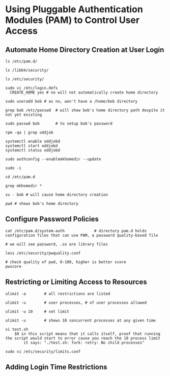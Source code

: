 # Using Pluggable Authentication Modules (PAM) to Control User Access

## Automate Home Directory Creation at User Login

    ls /etc/pam.d/

    ls /lib64/security/

    ls /etc/security/

    sudo vi /etc/login.defs
      CREATE_HOME yes # no will not automatically create home directory

    sudo useradd bob # as no, won't have a /home/bob directory

    grep bob /etc/passwd  # will show bob's home directory path despite it not yet existing

    sudo passwd bob       # to setup bob's password

    rpm -qa | grep oddjob

    systemctl enable oddjobd
    systemctl start oddjobd
    systemctl status oddjobd

    sudo authconfig --enablemkhomedir --update

    sudo -i

    cd /etc/pam.d

    grep mkhomedir *

    su - bob # will cause home directory creation

    pwd # shows bob's home directory

## Configure Password Policies

    cat /etc/pam.d/system-auth             # directory pam.d holds configuration files that can use PAM, a password quality-based file

    # we will see password, .so are library files

    less /etc/security/pwquality.conf

    # check quality of pwd, 0-100, higher is better score
    pwscore

## Restricting or Limiting Access to Resources

    ulimit -a        # all restrictions are listed

    ulimit -u        # user processes, # of user processes allowed

    ulimit -u 10     # set limit

    ulimit -u        # shows 10 concurrent processes at any given time
    
    vi test.sh
        $0 in this script means that it calls itself, proof that running the script would start to error cause you reach the 10 process limit
            it says: "./test.sh: fork: retry: No child processes"
        
    sudo vi /etc/security/limits.conf

## Adding Login Time Restrictions

    



    

    
